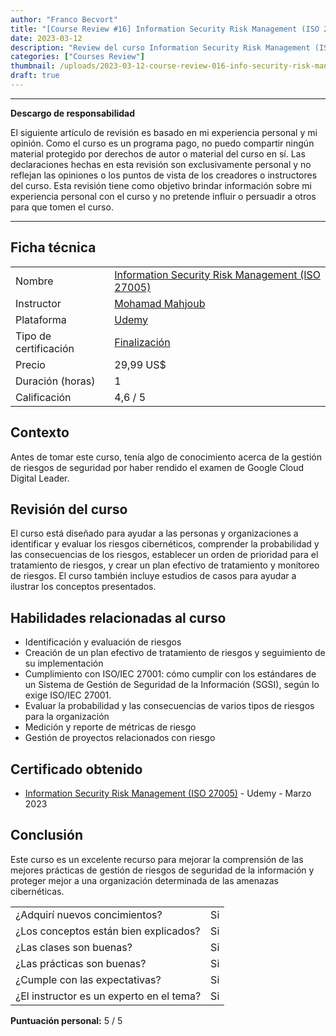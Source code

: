```yaml
---
author: "Franco Becvort"
title: "[Course Review #16] Information Security Risk Management (ISO 27005)"
date: 2023-03-12
description: "Review del curso Information Security Risk Management (ISO 27005)"
categories: ["Courses Review"]
thumbnail: /uploads/2023-03-12-course-review-016-info-security-risk-management/infoSecRiskManagement.png
draft: true
---
```


---

**Descargo de responsabilidad**

El siguiente artículo de revisión es basado en mi experiencia personal y mi opinión. Como el curso es un programa pago, no puedo compartir ningún material protegido por derechos de autor o material del curso en sí. Las declaraciones hechas en esta revisión son exclusivamente personal y no reflejan las opiniones o los puntos de vista de los creadores o instructores del curso. Esta revisión tiene como objetivo brindar información sobre mi experiencia personal con el curso y no pretende influir o persuadir a otros para que tomen el curso.

---

## Ficha técnica

|                       |                                                                                                                                                                                                                    |
| --------------------- | ------------------------------------------------------------------------------------------------------------------------------------------------------------------------------------------------------------------ |
| Nombre                | [Information Security Risk Management (ISO 27005)](https://www.udemy.com/course/information-security-risk-management-iso-27005/)                                                                                   |
| Instructor            | [Mohamad Mahjoub](https://www.linkedin.com/in/mohammadmahjoub/)                                                                                                                                                    |
| Plataforma            | [Udemy](https://www.udemy.com/)                                                                                                                                                                                    |
| Tipo de certificación | [Finalización](https://support.udemy.com/hc/es/sections/360011037194-Certificados-de-finalizaci%C3%B3n#:~:text=Los%20certificados%20de%20finalizaci%C3%B3n%20sirven,certificados%20no%20tienen%20validez%20legal.) |
| Precio                | 29,99 US$                                                                                                                                                                                                          |
| Duración \(horas\)    | 1                                                                                                                                                                                                                  |
| Calificación          | 4,6 / 5                                                                                                                                                                                                            |

## Contexto

Antes de tomar este curso, tenía algo de conocimiento acerca de la gestión de riesgos de seguridad por haber rendido el examen de Google Cloud Digital Leader.

## Revisión del curso

El curso está diseñado para ayudar a las personas y organizaciones a identificar y evaluar los riesgos cibernéticos, comprender la probabilidad y las consecuencias de los riesgos, establecer un orden de prioridad para el tratamiento de riesgos, y crear un plan efectivo de tratamiento y monitoreo de riesgos. El curso también incluye estudios de casos para ayudar a ilustrar los conceptos presentados.

## Habilidades relacionadas al curso

- Identificación y evaluación de riesgos
- Creación de un plan efectivo de tratamiento de riesgos y seguimiento de su implementación
- Cumplimiento con ISO/IEC 27001: cómo cumplir con los estándares de un Sistema de Gestión de Seguridad de la Información (SGSI), según lo exige ISO/IEC 27001.
- Evaluar la probabilidad y las consecuencias de varios tipos de riesgos para la organización
- Medición y reporte de métricas de riesgo
- Gestión de proyectos relacionados con riesgo

## Certificado obtenido

- [Information Security Risk Management (ISO 27005)](https://udemy-certificate.s3.amazonaws.com/pdf/UC-4638dbc2-090e-4d99-a041-36f5edced2f6.pdf) - Udemy - Marzo 2023

## Conclusión

Este curso es un excelente recurso para mejorar la comprensión de las mejores prácticas de gestión de riesgos de seguridad de la información y proteger mejor a una organización determinada de las amenazas cibernéticas.

|                                          |     |
| ---------------------------------------- | --- |
| ¿Adquirí nuevos concimientos?            | Si  |
| ¿Los conceptos están bien explicados?    | Si  |
| ¿Las clases son buenas?                  | Si  |
| ¿Las prácticas son buenas?               | Si  |
| ¿Cumple con las expectativas?            | Si  |
| ¿El instructor es un experto en el tema? | Si  |

**Puntuación personal:** 5 / 5
